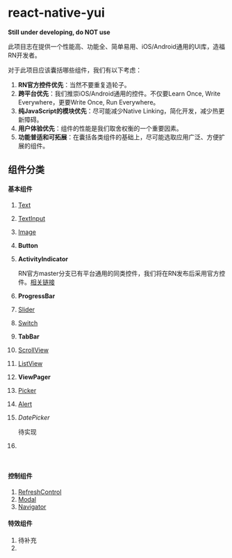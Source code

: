 # react-native-yui
**Still under developing, do NOT use**  

此项目志在提供一个性能高、功能全、简单易用、iOS/Android通用的UI库，造福RN开发者。

对于此项目应该囊括哪些组件，我们有以下考虑：

1. **RN官方控件优先**：当然不要重复造轮子。
2. **跨平台优先**：我们推崇iOS/Android通用的控件。不仅要Learn Once, Write Everywhere，更要Write Once, Run Everywhere。
3. **纯JavaScript的模块优先**：尽可能减少Native Linking，简化开发，减少热更新障碍。
4. **用户体验优先**：组件的性能是我们取舍权衡的一个重要因素。
5. **功能普适和可拓展**：在囊括各类组件的基础上，尽可能选取应用广泛、方便扩展的组件。



## 组件分类

#### 基本组件

1. [Text](https://facebook.github.io/react-native/docs/text.html)

2. [TextInput](https://facebook.github.io/react-native/docs/textinput.html)

3. [Image](https://facebook.github.io/react-native/docs/image.html)

4. **Button**

5. **ActivityIndicator**

   RN官方master分支已有平台通用的同类控件，我们将在RN发布后采用官方控件。[相关链接](https://github.com/facebook/react-native/pull/6897)

6. **ProgressBar**

7. [Slider](https://facebook.github.io/react-native/docs/slider.html)

8. [Switch](https://facebook.github.io/react-native/docs/switch.html)

9. **TabBar**

10. [ScrollView](https://facebook.github.io/react-native/docs/scrollview.html)

11. [ListView](https://facebook.github.io/react-native/docs/listview.html)

12. **ViewPager**

13. [Picker](https://facebook.github.io/react-native/docs/picker.html)

14. [Alert](https://facebook.github.io/react-native/docs/alert.html)

15. *DatePicker*

    待实现

16. ​

    ​

#### 控制组件

1. [RefreshControl](https://facebook.github.io/react-native/docs/refreshcontrol.html)
2. [Modal](https://facebook.github.io/react-native/docs/modal.html)
3. [Navigator](https://facebook.github.io/react-native/docs/navigator.html)



#### 特效组件

1. 待补充
2. ​


